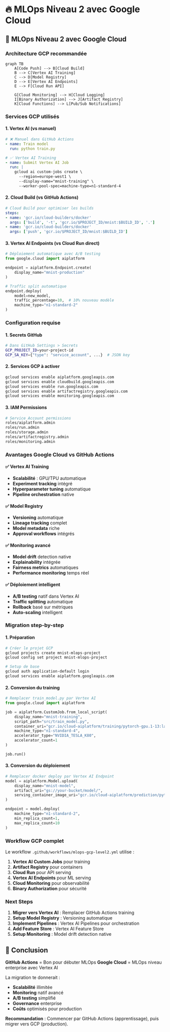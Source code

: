 # 🔥 MLOps Niveau 2 avec Google Cloud

## 🚀 **MLOps Niveau 2 avec Google Cloud**

### Architecture GCP recommandée

```mermaid
graph TB
    A[Code Push] --> B[Cloud Build]
    B --> C[Vertex AI Training]
    C --> D[Model Registry]
    D --> E[Vertex AI Endpoints]
    E --> F[Cloud Run API]
  
    G[Cloud Monitoring] --> H[Cloud Logging]
    I[Binary Authorization] --> J[Artifact Registry]
    K[Cloud Functions] --> L[Pub/Sub Notifications]
```

### Services GCP utilisés

#### 1. **Vertex AI** (vs manuel)

```yaml
# ❌ Manuel dans GitHub Actions
- name: Train model
  run: python train.py

# ✅ Vertex AI Training
- name: Submit Vertex AI Job
  run: |
    gcloud ai custom-jobs create \
      --region=europe-west1 \
      --display-name="mnist-training" \
      --worker-pool-spec=machine-type=n1-standard-4
```

#### 2. **Cloud Build** (vs GitHub Actions)

```yaml
# Cloud Build pour optimiser les builds
steps:
- name: 'gcr.io/cloud-builders/docker'
  args: ['build', '-t', 'gcr.io/$PROJECT_ID/mnist:$BUILD_ID', '.']
- name: 'gcr.io/cloud-builders/docker'  
  args: ['push', 'gcr.io/$PROJECT_ID/mnist:$BUILD_ID']
```

#### 3. **Vertex AI Endpoints** (vs Cloud Run direct)

```python
# Déploiement automatique avec A/B testing
from google.cloud import aiplatform

endpoint = aiplatform.Endpoint.create(
    display_name="mnist-production"
)

# Traffic split automatique
endpoint.deploy(
    model=new_model,
    traffic_percentage=10,  # 10% nouveau modèle
    machine_type="n1-standard-2"
)
```

### Configuration requise

#### 1. **Secrets GitHub**

```bash
# Dans GitHub Settings > Secrets
GCP_PROJECT_ID=your-project-id
GCP_SA_KEY={"type": "service_account", ...}  # JSON key
```

#### 2. **Services GCP à activer**

```bash
gcloud services enable aiplatform.googleapis.com
gcloud services enable cloudbuild.googleapis.com
gcloud services enable run.googleapis.com
gcloud services enable artifactregistry.googleapis.com
gcloud services enable monitoring.googleapis.com
```

#### 3. **IAM Permissions**

```bash
# Service Account permissions
roles/aiplatform.admin
roles/run.admin
roles/storage.admin
roles/artifactregistry.admin
roles/monitoring.admin
```

### Avantages Google Cloud vs GitHub Actions

#### ✅ **Vertex AI Training**

- **Scalabilité** : GPU/TPU automatique
- **Experiment tracking** intégré
- **Hyperparameter tuning** automatique
- **Pipeline orchestration** native

#### ✅ **Model Registry**

- **Versioning** automatique
- **Lineage tracking** complet
- **Model metadata** riche
- **Approval workflows** intégrés

#### ✅ **Monitoring avancé**

- **Model drift** detection native
- **Explainability** intégrée
- **Fairness metrics** automatiques
- **Performance monitoring** temps réel

#### ✅ **Déploiement intelligent**

- **A/B testing** natif dans Vertex AI
- **Traffic splitting** automatique
- **Rollback** basé sur métriques
- **Auto-scaling** intelligent

### Migration step-by-step

#### 1. **Préparation**

```bash
# Créer le projet GCP
gcloud projects create mnist-mlops-project
gcloud config set project mnist-mlops-project

# Setup de base
gcloud auth application-default login
gcloud services enable aiplatform.googleapis.com
```

#### 2. **Conversion du training**

```python
# Remplacer train_model.py par Vertex AI
from google.cloud import aiplatform

job = aiplatform.CustomJob.from_local_script(
    display_name="mnist-training",
    script_path="src/train_model.py",
    container_uri="gcr.io/cloud-aiplatform/training/pytorch-gpu.1-13:latest",
    machine_type="n1-standard-4",
    accelerator_type="NVIDIA_TESLA_K80",
    accelerator_count=1
)

job.run()
```

#### 3. **Conversion du déploiement**

```python
# Remplacer docker deploy par Vertex AI Endpoint
model = aiplatform.Model.upload(
    display_name="mnist-model",
    artifact_uri="gs://your-bucket/model/",
    serving_container_image_uri="gcr.io/cloud-aiplatform/prediction/pytorch-gpu.1-13:latest"
)

endpoint = model.deploy(
    machine_type="n1-standard-2",
    min_replica_count=1,
    max_replica_count=10
)
```

### Workflow GCP complet

Le workflow `.github/workflows/mlops-gcp-level2.yml` utilise :

1. **Vertex AI Custom Jobs** pour training
2. **Artifact Registry** pour containers
3. **Cloud Run** pour API serving
4. **Vertex AI Endpoints** pour ML serving
5. **Cloud Monitoring** pour observabilité
6. **Binary Authorization** pour sécurité

### Next Steps

1. **Migrer vers Vertex AI** : Remplacer GitHub Actions training
2. **Setup Model Registry** : Versioning automatique
3. **Implement Pipelines** : Vertex AI Pipelines pour orchestration
4. **Add Feature Store** : Vertex AI Feature Store
5. **Setup Monitoring** : Model drift detection native

## 🚀 **Conclusion**

**GitHub Actions** = Bon pour débuter MLOps
**Google Cloud** = MLOps niveau enterprise avec Vertex AI

La migration te donnerait :

- **Scalabilité** illimitée
- **Monitoring** natif avancé
- **A/B testing** simplifié
- **Governance** enterprise
- **Coûts** optimisés pour production

**Recommandation** : Commencer par GitHub Actions (apprentissage), puis migrer vers GCP (production).
